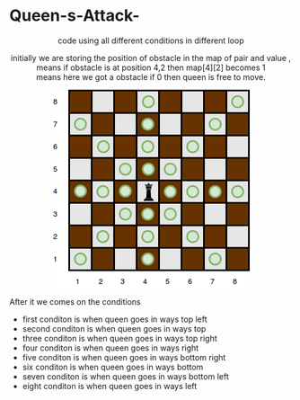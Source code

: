 # Queen-s-Attack-

<p align = "center"> code using all different conditions in different loop </p>
<p align="center"> initially we are storing the position of obstacle in the map of pair and value ,<br> means if obstacle is at position 4,2 then
  map[4][2] becomes 1<br> means here we got a obstacle if 0 then queen is free to move.
</p>
<div> 
  <p align="center"> <img src="chess.png" ></p>
<p>After it we comes on the conditions </p>
<ul>
  <li > first conditon is when queen goes in ways top left </li>
  <li > second conditon is when queen goes in ways top </li>
  <li > three conditon is when queen goes in ways top right </li>
  <li > four conditon is when queen goes in ways right </li>
  <li > five conditon is when queen goes in ways bottom right </li>
  <li > six conditon is when queen goes in ways bottom </li>
  <li > seven conditon is when queen goes in ways bottom left </li>
  <li > eight conditon is when queen goes in ways left </li>
 </ul>
</div>

